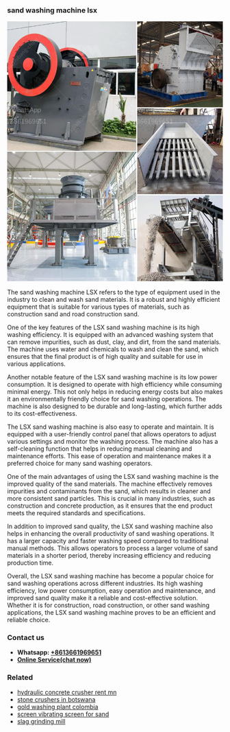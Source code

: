 <h3>sand washing machine lsx</h3><img src='1702950437.jpg' alt=''><p>The sand washing machine LSX refers to the type of equipment used in the industry to clean and wash sand materials. It is a robust and highly efficient equipment that is suitable for various types of materials, such as construction sand and road construction sand.</p><p>One of the key features of the LSX sand washing machine is its high washing efficiency. It is equipped with an advanced washing system that can remove impurities, such as dust, clay, and dirt, from the sand materials. The machine uses water and chemicals to wash and clean the sand, which ensures that the final product is of high quality and suitable for use in various applications.</p><p>Another notable feature of the LSX sand washing machine is its low power consumption. It is designed to operate with high efficiency while consuming minimal energy. This not only helps in reducing energy costs but also makes it an environmentally friendly choice for sand washing operations. The machine is also designed to be durable and long-lasting, which further adds to its cost-effectiveness.</p><p>The LSX sand washing machine is also easy to operate and maintain. It is equipped with a user-friendly control panel that allows operators to adjust various settings and monitor the washing process. The machine also has a self-cleaning function that helps in reducing manual cleaning and maintenance efforts. This ease of operation and maintenance makes it a preferred choice for many sand washing operators.</p><p>One of the main advantages of using the LSX sand washing machine is the improved quality of the sand materials. The machine effectively removes impurities and contaminants from the sand, which results in cleaner and more consistent sand particles. This is crucial in many industries, such as construction and concrete production, as it ensures that the end product meets the required standards and specifications.</p><p>In addition to improved sand quality, the LSX sand washing machine also helps in enhancing the overall productivity of sand washing operations. It has a larger capacity and faster washing speed compared to traditional manual methods. This allows operators to process a larger volume of sand materials in a shorter period, thereby increasing efficiency and reducing production time.</p><p>Overall, the LSX sand washing machine has become a popular choice for sand washing operations across different industries. Its high washing efficiency, low power consumption, easy operation and maintenance, and improved sand quality make it a reliable and cost-effective solution. Whether it is for construction, road construction, or other sand washing applications, the LSX sand washing machine proves to be an efficient and reliable choice.</p><h3>Contact us</h3><ul><li><strong>Whatsapp:&nbsp;<a href="https://wa.me/8613661969651">+8613661969651</a></strong></li><li><a href="https://swt.shibang-china.com/?git&amp;zhl&amp;sand washing machine lsx"><strong>Online Service(chat now)</strong></a></li></ul><h3>Related</h3><ul><li><a href='hydraulic concrete crusher rent mn.md'>hydraulic concrete crusher rent mn</a></li><li><a href='stone crushers in botswana.md'>stone crushers in botswana</a></li><li><a href='gold washing plant colombia.md'>gold washing plant colombia</a></li><li><a href='screen vibrating screen for sand.md'>screen vibrating screen for sand</a></li><li><a href='slag grinding mill.md'>slag grinding mill</a></li></ul>